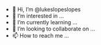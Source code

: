 - 👋 Hi, I’m @lukeslopeslopes
- 👀 I’m interested in ...
- 🌱 I’m currently learning ...
- 💞️ I’m looking to collaborate on ...
- 📫 How to reach me ...

<!---
lukeslopeslopes/lukeslopeslopes is a ✨ special ✨ repository because its `README.md` (this file) appears on your GitHub profile.
You can click the Preview link to take a look at your changes.
--->
